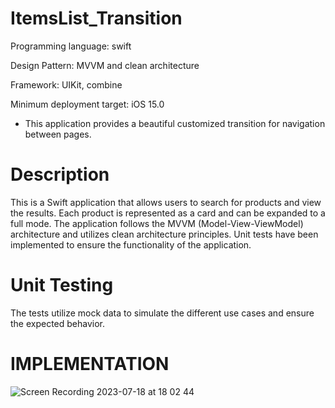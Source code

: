 # ItemsList_Transition

Programming language: swift 

Design Pattern: MVVM and clean architecture 

Framework: UIKit, combine

Minimum deployment target: iOS 15.0

* This application provides a beautiful customized transition for navigation between pages.


# Description

   This is a Swift application that allows users to search for products and view the results. Each product is represented as a card and can be expanded to a full mode. The application follows the MVVM (Model-View-ViewModel) architecture and utilizes clean architecture principles. Unit tests have been implemented to ensure the functionality of the application.

# Unit Testing   
   
   The tests utilize mock data to simulate the different use cases and ensure the expected behavior.

# IMPLEMENTATION

![Screen Recording 2023-07-18 at 18 02 44](https://github.com/mDaemi/ItemsList_Transition/assets/31176385/ba730ab8-a645-46da-86aa-3647b625fe82)
